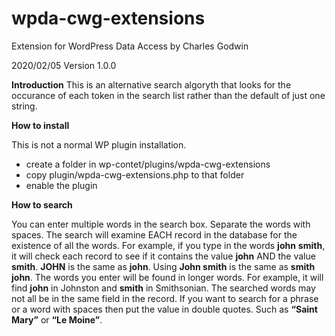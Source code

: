 # wpda-cwg-extensions
Extension for WordPress Data Access by Charles Godwin

2020/02/05 Version 1.0.0

__Introduction__
This is an alternative search algoryth that looks for the occurance of each token in the search list rather than the default of just one string. 

__How to install__

This is not a normal WP plugin installation.

* create a folder in wp-contet/plugins/wpda-cwg-extensions
* copy plugin/wpda-cwg-extensions.php to that folder
* enable the plugin

__How to search__

You can enter multiple words in the search box. Separate the words with spaces. The search will examine EACH record in the database for the existence of all the words. For example, if you type in the words __john__ __smith__, it will check each record to see if it contains the value __john__ AND the value __smith__. __JOHN__ is the same as __john__. Using __John smith__ is the same as __smith john__. The words you enter will be found in longer words. For example, it will find __john__ in Johnston and __smith__ in Smithsonian. The searched words may not all be in the same field in the record. If you want to search for a phrase or a word with spaces then put the value in double quotes. Such as __“Saint Mary”__ 
or __“Le Moine”__.
